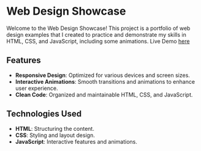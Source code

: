 # Web Design Showcase

Welcome to the Web Design Showcase! This project is a portfolio of web design examples that I created to practice and demonstrate my skills in HTML, CSS, and JavaScript, including some animations. Live Demo [here](https://ziyad-mohsen.github.io/SiteLab/)

## Features

- **Responsive Design**: Optimized for various devices and screen sizes.
- **Interactive Animations**: Smooth transitions and animations to enhance user experience.
- **Clean Code**: Organized and maintainable HTML, CSS, and JavaScript.

## Technologies Used

- **HTML**: Structuring the content.
- **CSS**: Styling and layout design.
- **JavaScript**: Interactive features and animations.
